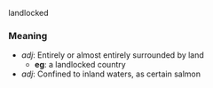 landlocked
### Meaning
+ _adj_: Entirely or almost entirely surrounded by land
    + __eg__: a landlocked country
+ _adj_: Confined to inland waters, as certain salmon
